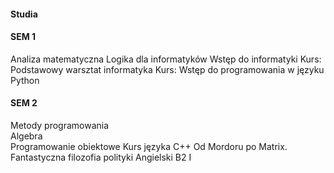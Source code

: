 #### Studia

#### SEM 1
Analiza matematyczna
Logika dla informatyków
Wstęp do informatyki
Kurs: Podstawowy warsztat informatyka
Kurs: Wstęp do programowania w języku Python
                      

#### SEM 2
Metody programowania  
Algebra  
Programowanie obiektowe
Kurs języka C++
Od Mordoru po Matrix. Fantastyczna filozofia polityki
Angielski B2 I
              
